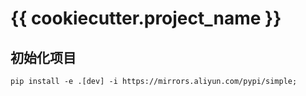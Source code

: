 # {{ cookiecutter.project_name }}

## 初始化项目

```shell
pip install -e .[dev] -i https://mirrors.aliyun.com/pypi/simple;
```
